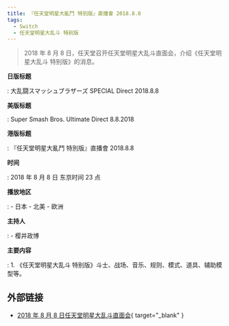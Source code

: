 ```yaml
---
title: 『任天堂明星大亂鬥 特別版』直播會 2018.8.8
tags:
  - Switch
  - 任天堂明星大乱斗 特别版
---
```


> 2018 年 8 月 8 日，任天堂召开任天堂明星大乱斗直面会，介绍《任天堂明星大乱斗 特别版》的消息。

**日版标题**

:   大乱闘スマッシュブラザーズ SPECIAL Direct 2018.8.8

**美版标题**

:   Super Smash Bros. Ultimate Direct 8.8.2018

**港版标题**

:   『任天堂明星大亂鬥 特別版』直播會 2018.8.8

**时间**

:   2018 年 8 月 8 日 东京时间 23 点

**播放地区**

:   - 日本
    - 北美
    - 欧洲

**主持人**

:   - 樱井政博

**主要内容**

:   1. 《任天堂明星大乱斗 特别版》斗士、战场、音乐、规则、模式、道具、辅助模型等。

## 外部链接

- [2018 年 8 月 8 日任天堂明星大乱斗直面会](https://www.bilibili.com/video/BV15V411t7wF/){ target="_blank" }
